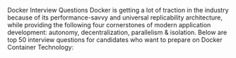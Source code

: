 Docker Interview Questions 
Docker is getting a lot of traction in the industry because of its performance-savvy and universal replicability architecture, while providing the following four cornerstones of modern application development: autonomy, decentralization, parallelism & isolation. Below are top 50 interview questions for candidates who want to prepare on Docker Container Technology:
